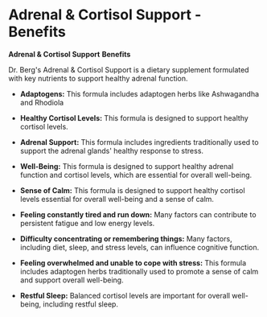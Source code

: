 # Adrenal & Cortisol Support - Benefits

**Adrenal & Cortisol Support** **Benefits**  

Dr. Berg's Adrenal & Cortisol Support is a dietary supplement formulated with key nutrients to support healthy adrenal function. 

- **Adaptogens:** This formula includes adaptogen herbs like Ashwagandha and Rhodiola 

- **Healthy Cortisol Levels:** This formula is designed to support healthy cortisol levels. 

- **Adrenal Support:** This formula includes ingredients traditionally used to support the adrenal glands' healthy response to stress. 

- **Well-Being:** This formula is designed to support healthy adrenal function and cortisol levels, which are essential for overall well-being. 

- **Sense of Calm:** This formula is designed to support healthy cortisol levels essential for overall well-being and a sense of calm. 

- **Feeling constantly tired and run down:** Many factors can contribute to persistent fatigue and low energy levels. 

- **Difficulty concentrating or remembering things:** Many factors, including diet, sleep, and stress levels, can influence cognitive function. 

- **Feeling overwhelmed and unable to cope with stress:** This formula includes adaptogen herbs traditionally used to promote a sense of calm and support overall well-being. 

- **Restful Sleep:** Balanced cortisol levels are important for overall well-being, including restful sleep.
